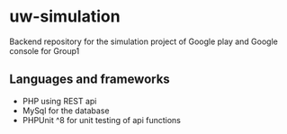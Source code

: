 # uw-simulation
Backend repository for the simulation project of Google play and Google console for Group1

## Languages and frameworks
* PHP using REST api
* MySql for the database
* PHPUnit ^8 for unit testing of api functions
